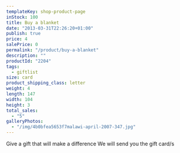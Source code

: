 ```yaml
---
templateKey: shop-product-page
inStock: 100
title: Buy a blanket
date: "2013-03-31T22:26:20+01:00"
publish: true
price: 4
salePrice: 0
permalink: "/product/buy-a-blanket"
description: ""
productId: "2204"
tags:
  - giftlist
size: card
product_shipping_class: letter
weight: 4
length: 147
width: 104
height: 3
total_sales:
  - "5"
galleryPhotos:
  - "/img/4b0bfea5653f7malawi-april-2007-347.jpg"
---
```


Give a gift that will make a difference We will send you the gift card/s
